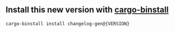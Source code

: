 ## Install this new version with [cargo-binstall](https://github.com/cargo-bins/cargo-binstall)

```sh
cargo-binstall install changelog-gen@{VERSION}
```
